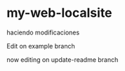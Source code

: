 # my-web-localsite

haciendo modificaciones

Edit on example branch

now editing on update-readme branch
